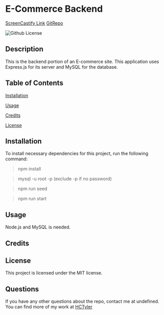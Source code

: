 # E-Commerce Backend
[ScreenCastify Link](https://drive.google.com/file/d/13aQ3oM5y0Iac82s8N2z0fBG4TApzX9lf/view)
[GitRepo](https://github.com/HCTyler/E-Commerce)

![Github License](https://img.shields.io/badge/license-MIT-blue.svg)

## Description

This is the backend portion of an E-commerce site. This application uses Express.js for its server and MySQL for the database.

## Table of Contents

[Installation](#installation)

[Usage](#usage)

[Credits](#credits)

[License](#license)

## Installation

To install necessary dependencies for this project, run the following command:

> npm install

> mysql -u root -p (exclude -p if no password)

> npm run seed

> npm run start

## Usage

Node.js and MySQL is needed.

## Credits

## License

This project is licensed under the MIT license.

## Questions

If you have any other questions about the repo, contact me at undefined. You can find more of my work at [HCTyler](https://github.com/undefined)
